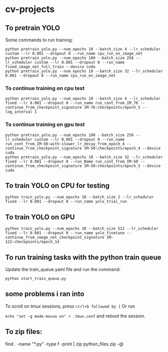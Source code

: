 # cv-projects

## To pretrain YOLO

Some commands to run training:

```
python pretrain_yolo.py --num_epochs 10 --batch_size 4 --lr_scheduler custom --lr 0.001 --dropout 0 --run_name cpu_run_on_image_net
python pretrain_yolo.py --num_epochs 100 --batch_size 256 --lr_scheduler custom --lr 0.001 --dropout 0 --run_name fixed_image_net_full_train --device cuda
python pretrain_yolo.py --num_epochs 10 --batch_size 32 --lr_scheduler 0.001 --dropout 0 --run_name cpu_run_on_image_net
```

### To continue training on cpu test

```
python pretrain_yolo.py --num_epochs 10 --batch_size 4 --lr_scheduler fixed --lr 0.001 --dropout 0 --run_name run_cont_from_IM_76 --continue_from_checkpoint_signature IM-76:checkpoints/epoch_5 --log_interval 1
```

### To continue training on gpu test

```
python pretrain_yolo.py --num_epochs 100 --batch_size 256 --lr_scheduler custom --lr 0.001 --dropout 0 --run_name run_cont_from_IM-50-with-slower_lr_decay_from_epoch_4 --continue_from_checkpoint_signature IM-50:checkpoints/epoch_4 --device cuda
python pretrain_yolo.py --num_epochs 10 --batch_size 32 --lr_scheduler fixed --lr 0.001 --dropout 0 --run_Name run_cont_from_IM-50 --continue_from_checkpoint_signature IM-50:checkpoints/epoch_5 --device cuda
```

## To train YOLO on CPU for testing

```
python train_yolo.py --num_epochs 10 --batch_size 2 --lr_scheduler fixed --lr 0.001 --dropout 0 --run_name yolo_trial_run
```

## To train YOLO on GPU

```
python train_yolo.py --num_epochs 10 --batch_size 512 --lr_scheduler fixed --lr 0.001 --dropout 0 --run_name yolo_finetune --continue_from_image_net_checkpoint_signature IM-122:checkpoints/epoch_14
```

## To run training tasks with the python train queue

Update the train_queue.yaml file and run the command:

```
python start_train_queue.py
```

## some problems i ran into

To scroll on tmux sessions, press `ctrl+b followed by [`
Or run

`echo "set -g mode-mouse on" > .tmux.conf` and reboot the session.

## To zip files:

find . -name "\*.py" -type f -print | zip python_files.zip -@
